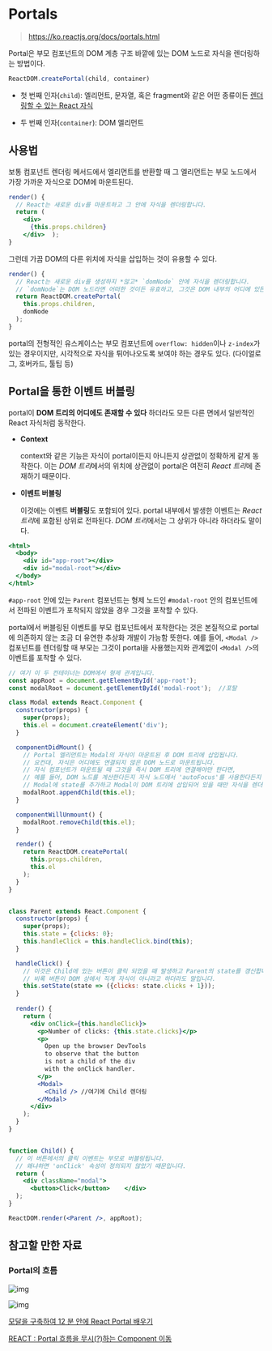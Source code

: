 # Portals

> https://ko.reactjs.org/docs/portals.html



Portal은 부모 컴포넌트의 DOM 계층 구조 바깥에 있는 DOM 노드로 자식을 렌더링하는 방법이다.

```jsx
ReactDOM.createPortal(child, container)
```

- 첫 번째 인자(`child`): 엘리먼트, 문자열, 혹은 fragment와 같은 어떤 종류이든 [렌더링할 수 있는 React 자식](https://ko.reactjs.org/docs/react-component.html#render) 

- 두 번째 인자(`container`): DOM 엘리먼트



## 사용법 

보통 컴포넌트 렌더링 메서드에서 엘리먼트를 반환할 때 그 엘리먼트는 부모 노드에서 가장 가까운 자식으로 DOM에 마운트된다.

```jsx
render() {
  // React는 새로운 div를 마운트하고 그 안에 자식을 렌더링합니다.
  return (
    <div>      
      {this.props.children}
    </div>  );
}
```

그런데 가끔 DOM의 다른 위치에 자식을 삽입하는 것이 유용할 수 있다.

```jsx
render() {
  // React는 새로운 div를 생성하지 *않고* `domNode` 안에 자식을 렌더링합니다.
  // `domNode`는 DOM 노드라면 어떠한 것이든 유효하고, 그것은 DOM 내부의 어디에 있든지 상관없습니다.
  return ReactDOM.createPortal(
    this.props.children,
    domNode
  );
}
```

portal의 전형적인 유스케이스는 부모 컴포넌트에 `overflow: hidden`이나 `z-index`가 있는 경우이지만, 시각적으로 자식을 튀어나오도록 보여야 하는 경우도 있다. (다이얼로그, 호버카드, 툴팁 등)



## Portal을 통한 이벤트 버블링

portal이 **DOM 트리의 어디에도 존재할 수 있다** 하더라도 모든 다른 면에서 일반적인 React 자식처럼 동작한다.

- **Context**

  context와 같은 기능은 자식이 portal이든지 아니든지 상관없이 정확하게 같게 동작한다. 이는 *DOM 트리*에서의 위치에 상관없이 portal은 여전히 *React 트리*에 존재하기 때문이다.

- **이벤트 버블링**

  이것에는 이벤트 **버블링**도 포함되어 있다. portal 내부에서 발생한 이벤트는 *React 트리*에 포함된 상위로 전파된다. *DOM 트리*에서는 그 상위가 아니라 하더라도 말이다. 

  

```jsx
<html>
  <body>
    <div id="app-root"></div>
    <div id="modal-root"></div>
  </body>
</html>
```

`#app-root` 안에 있는 `Parent` 컴포넌트는 형제 노드인 `#modal-root` 안의 컴포넌트에서 전파된 이벤트가 포착되지 않았을 경우 그것을 포착할 수 있다.

portal에서 버블링된 이벤트를 부모 컴포넌트에서 포착한다는 것은 본질적으로 portal에 의존하지 않는 조금 더 유연한 추상화 개발이 가능함 뜻한다. 예를 들어, `<Modal />` 컴포넌트를 렌더링할 때 부모는 그것이 portal을 사용했는지와 관계없이 `<Modal />`의 이벤트를 포착할 수 있다.



```jsx
// 여기 이 두 컨테이너는 DOM에서 형제 관계입니다.
const appRoot = document.getElementById('app-root');
const modalRoot = document.getElementById('modal-root');  //포탈

class Modal extends React.Component {
  constructor(props) {
    super(props);
    this.el = document.createElement('div');
  }

  componentDidMount() {
    // Portal 엘리먼트는 Modal의 자식이 마운트된 후 DOM 트리에 삽입됩니다.
    // 요컨대, 자식은 어디에도 연결되지 않은 DOM 노드로 마운트됩니다.
    // 자식 컴포넌트가 마운트될 때 그것을 즉시 DOM 트리에 연결해야만 한다면,
    // 예를 들어, DOM 노드를 계산한다든지 자식 노드에서 'autoFocus'를 사용한다든지 하는 경우에,
    // Modal에 state를 추가하고 Modal이 DOM 트리에 삽입되어 있을 때만 자식을 렌더링해주세요.
    modalRoot.appendChild(this.el);
  }

  componentWillUnmount() {
    modalRoot.removeChild(this.el);
  }

  render() {
    return ReactDOM.createPortal(
      this.props.children,
      this.el
    );  
  }
}


class Parent extends React.Component {
  constructor(props) {
    super(props);
    this.state = {clicks: 0};
    this.handleClick = this.handleClick.bind(this);
  }

  handleClick() {
    // 이것은 Child에 있는 버튼이 클릭 되었을 때 발생하고 Parent의 state를 갱신합니다.
    // 비록 버튼이 DOM 상에서 직계 자식이 아니라고 하더라도 말입니다.
    this.setState(state => ({clicks: state.clicks + 1}));
  }  
  
  render() {    
    return (      
      <div onClick={this.handleClick}>        
        <p>Number of clicks: {this.state.clicks}</p>
        <p>
          Open up the browser DevTools
          to observe that the button          
          is not a child of the div
          with the onClick handler.
        </p>
        <Modal>
          <Child /> //여기에 Child 렌더링
        </Modal>
      </div>
    );  
  }
}


function Child() {
  // 이 버튼에서의 클릭 이벤트는 부모로 버블링됩니다.
  // 왜냐하면 'onClick' 속성이 정의되지 않았기 때문입니다.
  return (
    <div className="modal">
      <button>Click</button>    </div>  
  );
}

ReactDOM.render(<Parent />, appRoot);
```





## 참고할 만한 자료 

### Portal의 흐름 

![img](https://mblogthumb-phinf.pstatic.net/MjAyMDExMTFfMjky/MDAxNjA1MDc4OTMzNTIz.h3IPFmGRlnCaHwnB10L8-lyGv3GOdbRqgJkYkarXvrUg.mwg4-3AkQi3XLtiyIpOe77pkGSMqQRna80Oi8wu1UC4g.PNG.psj9102/flow3.png?type=w800)



![img](https://mblogthumb-phinf.pstatic.net/MjAyMDExMTFfNTEg/MDAxNjA1MDgxMjI5NzE5.rfMUsJ5WTqSO_KEEzKoqXkOWIgBVmMXPAY2uZgpHXesg.5CCZHRU8M8753tcLoGdU7VnyI1y1c52onvjM1I4X9Qcg.PNG.psj9102/portal.png?type=w800)



[모달을 구축하여 12 분 안에 React Portal 배우기](https://www.youtube.com/watch?v=LyLa7dU5tp8)

[REACT : Portal 흐름을 무시(?)하는 Component 이동](https://m.blog.naver.com/psj9102/222141597022)